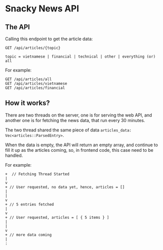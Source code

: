 # Snacky News API

## The API

Calling this endpoint to get the article data:

```
GET /api/articles/{topic}

topic = vietnamese | financial | technical | other | everything (or) all
```

For example:

```
GET /api/articles/all
GET /api/articles/vietnamese
GET /api/articles/financial
```

## How it works?

There are two threads on the server, one is for serving the web API, and another one is for fetching the news data, that run every 30 minutes.

The two thread shared the same piece of data `articles_data: Vec<articles::ParsedEntry>`.

When the data is empty, the API will return an empty array, and continue to fill it up as the articles coming, so, in frontend code, this case need to be handled.

For example:

```
+  // Fetching Thread Started
|
v
+ // User requested, no data yet, hence, articles = []
|
|
v
+ // 5 entries fetched
|
v
+ // User requested, articles = [ { 5 items } ]
|
|
v
+ // more data coming
|
:
```